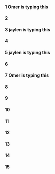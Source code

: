 #### 1 Omer is typing this
#### 2
#### 3 jaylen is typing this
#### 4
#### 5 jaylen is typing this
#### 6
#### 7 Omer is typing this
#### 8
#### 9
#### 10
#### 11
#### 12
#### 13
#### 14
#### 15